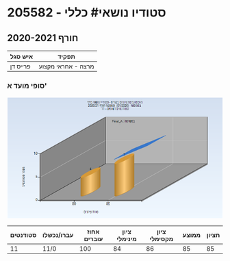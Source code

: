 # 205582 - סטודיו נושאי# כללי

## חורף 2020-2021

| איש סגל | תפקיד |
| ---- | ---- |
| פרייס דן | מרצה - אחראי מקצוע |

### סופי מועד א'

![202001 Final_A](202001/Final_A.png)

| סטודנטים | עברו/נכשלו | אחוז עוברים | ציון מינימלי | ציון מקסימלי | ממוצע | חציון |
| ---- | ---- | ---- | ---- | ---- | ---- | ---- |
| 11 | 11/0 | 100 | 84 | 86 | 85 | 85 |

